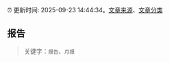 :alarm_clock: 更新时间: 2025-09-23 14:44:34。[文章来源](/README.md)、[文章分类](/TAGS.md)

## 报告


> 关键字：`报告`、`月报`



